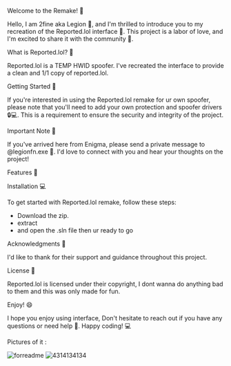 Welcome to the Remake! 🎉

Hello, I am 2fine aka Legion 👋, and I'm thrilled to introduce you to my recreation of the Reported.lol interface 🤔. This project is a labor of love, and I'm excited to share it with the community 🤝.

What is Reported.lol? 🤔

Reported.lol is a TEMP HWID spoofer. I've recreated the interface to provide a clean and 1/1 copy of reported.lol.

Getting Started 🚀

If you're interested in using the Reported.lol remake for ur own spoofer, please note that you'll need to add your own protection and spoofer drivers 🔒💻. This is a requirement to ensure the security and integrity of the project.

Important Note 📝

If you've arrived here from Enigma, please send a private message to @legionfn.exe 📨. I'd love to connect with you and hear your thoughts on the project!

Features 🎊

Installation 💻

To get started with Reported.lol remake, follow these steps:
* Download the zip.
* extract
* and open the .sln file
then ur ready to go

Acknowledgments 🙏

I'd like to thank  for their support and guidance throughout this project.

License 📜

Reported.lol is licensed under their copyright, I dont wanna do anything bad to them and this was only made for fun.

Enjoy! 😄

I hope you enjoy using interface, Don't hesitate to reach out if you have any questions or need help 🤝. Happy coding! 💻


Pictures of it :



![forreadme](https://github.com/user-attachments/assets/f49dd258-ad0b-458d-8168-143e490f1e80)
![4314134134](https://github.com/user-attachments/assets/3d833ae7-2e3e-473c-b7e6-21c04966125b)
